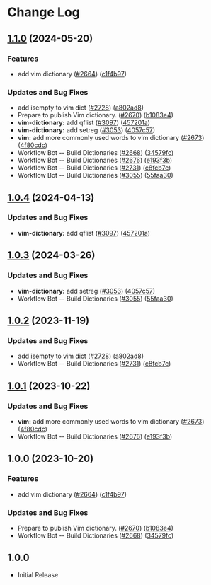 # Change Log

## [1.1.0](https://github.com/nschonni/cspell-dicts/compare/@cspell/dict-vim-v1.0.4...@cspell/dict-vim@1.1.0) (2024-05-20)


### Features

* add vim dictionary ([#2664](https://github.com/nschonni/cspell-dicts/issues/2664)) ([c1f4b97](https://github.com/nschonni/cspell-dicts/commit/c1f4b97d32aff5fb5b134a56ad0554ecf29ec62c))


### Updates and Bug Fixes

* add isempty to vim dict ([#2728](https://github.com/nschonni/cspell-dicts/issues/2728)) ([a802ad8](https://github.com/nschonni/cspell-dicts/commit/a802ad8c42c583abde8aefce0aae3e8bdcb775aa))
* Prepare to publish Vim dictionary. ([#2670](https://github.com/nschonni/cspell-dicts/issues/2670)) ([b1083e4](https://github.com/nschonni/cspell-dicts/commit/b1083e486add9eb128ca831dd4e35a4132fe52a8))
* **vim-dictionary:** add qflist ([#3097](https://github.com/nschonni/cspell-dicts/issues/3097)) ([457201a](https://github.com/nschonni/cspell-dicts/commit/457201a7761e0714d3b0e53bd3034de0492df530))
* **vim-dictionary:** add setreg ([#3053](https://github.com/nschonni/cspell-dicts/issues/3053)) ([4057c57](https://github.com/nschonni/cspell-dicts/commit/4057c57bcb2efee83acf02a5d50433ff55560ffe))
* **vim:** add more commonly used words to vim dictionary ([#2673](https://github.com/nschonni/cspell-dicts/issues/2673)) ([4f80cdc](https://github.com/nschonni/cspell-dicts/commit/4f80cdc3eb99a76fcec0897e3ebf535a4ed06724))
* Workflow Bot -- Build Dictionaries ([#2668](https://github.com/nschonni/cspell-dicts/issues/2668)) ([34579fc](https://github.com/nschonni/cspell-dicts/commit/34579fc37ad3e2db5a17ddb49f243f01c3449370))
* Workflow Bot -- Build Dictionaries ([#2676](https://github.com/nschonni/cspell-dicts/issues/2676)) ([e193f3b](https://github.com/nschonni/cspell-dicts/commit/e193f3b4d7f36f799c389ce8d488707d5330204a))
* Workflow Bot -- Build Dictionaries ([#2731](https://github.com/nschonni/cspell-dicts/issues/2731)) ([c8fcb7c](https://github.com/nschonni/cspell-dicts/commit/c8fcb7c9b5e3adf1f977634ca81802d69d20749b))
* Workflow Bot -- Build Dictionaries ([#3055](https://github.com/nschonni/cspell-dicts/issues/3055)) ([55faa30](https://github.com/nschonni/cspell-dicts/commit/55faa3099cd6cff9ced123b60ea522103f92a38f))

## [1.0.4](https://github.com/streetsidesoftware/cspell-dicts/compare/@cspell/dict-vim@1.0.3...@cspell/dict-vim@1.0.4) (2024-04-13)


### Updates and Bug Fixes

* **vim-dictionary:** add qflist ([#3097](https://github.com/streetsidesoftware/cspell-dicts/issues/3097)) ([457201a](https://github.com/streetsidesoftware/cspell-dicts/commit/457201a7761e0714d3b0e53bd3034de0492df530))

## [1.0.3](https://github.com/streetsidesoftware/cspell-dicts/compare/@cspell/dict-vim@1.0.2...@cspell/dict-vim@1.0.3) (2024-03-26)


### Updates and Bug Fixes

* **vim-dictionary:** add setreg ([#3053](https://github.com/streetsidesoftware/cspell-dicts/issues/3053)) ([4057c57](https://github.com/streetsidesoftware/cspell-dicts/commit/4057c57bcb2efee83acf02a5d50433ff55560ffe))
* Workflow Bot -- Build Dictionaries ([#3055](https://github.com/streetsidesoftware/cspell-dicts/issues/3055)) ([55faa30](https://github.com/streetsidesoftware/cspell-dicts/commit/55faa3099cd6cff9ced123b60ea522103f92a38f))

## [1.0.2](https://github.com/streetsidesoftware/cspell-dicts/compare/@cspell/dict-vim@1.0.1...@cspell/dict-vim@1.0.2) (2023-11-19)


### Updates and Bug Fixes

* add isempty to vim dict ([#2728](https://github.com/streetsidesoftware/cspell-dicts/issues/2728)) ([a802ad8](https://github.com/streetsidesoftware/cspell-dicts/commit/a802ad8c42c583abde8aefce0aae3e8bdcb775aa))
* Workflow Bot -- Build Dictionaries ([#2731](https://github.com/streetsidesoftware/cspell-dicts/issues/2731)) ([c8fcb7c](https://github.com/streetsidesoftware/cspell-dicts/commit/c8fcb7c9b5e3adf1f977634ca81802d69d20749b))

## [1.0.1](https://github.com/streetsidesoftware/cspell-dicts/compare/@cspell/dict-vim@1.0.0...@cspell/dict-vim@1.0.1) (2023-10-22)


### Updates and Bug Fixes

* **vim:** add more commonly used words to vim dictionary ([#2673](https://github.com/streetsidesoftware/cspell-dicts/issues/2673)) ([4f80cdc](https://github.com/streetsidesoftware/cspell-dicts/commit/4f80cdc3eb99a76fcec0897e3ebf535a4ed06724))
* Workflow Bot -- Build Dictionaries ([#2676](https://github.com/streetsidesoftware/cspell-dicts/issues/2676)) ([e193f3b](https://github.com/streetsidesoftware/cspell-dicts/commit/e193f3b4d7f36f799c389ce8d488707d5330204a))

## 1.0.0 (2023-10-20)


### Features

* add vim dictionary ([#2664](https://github.com/streetsidesoftware/cspell-dicts/issues/2664)) ([c1f4b97](https://github.com/streetsidesoftware/cspell-dicts/commit/c1f4b97d32aff5fb5b134a56ad0554ecf29ec62c))


### Updates and Bug Fixes

* Prepare to publish Vim dictionary. ([#2670](https://github.com/streetsidesoftware/cspell-dicts/issues/2670)) ([b1083e4](https://github.com/streetsidesoftware/cspell-dicts/commit/b1083e486add9eb128ca831dd4e35a4132fe52a8))
* Workflow Bot -- Build Dictionaries ([#2668](https://github.com/streetsidesoftware/cspell-dicts/issues/2668)) ([34579fc](https://github.com/streetsidesoftware/cspell-dicts/commit/34579fc37ad3e2db5a17ddb49f243f01c3449370))

## 1.0.0

- Initial Release
